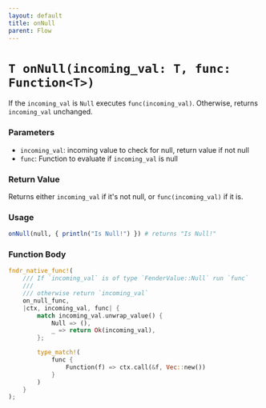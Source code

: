 ```yaml
---
layout: default
title: onNull
parent: Flow
---
```


# `T onNull(incoming_val: T, func: Function<T>)`
If the `incoming_val` is `Null` executes `func(incoming_val)`. Otherwise, returns `incoming_val` unchanged.

### Parameters
- `incoming_val`: incoming value to check for null, return value if not null
- `func`: Function to evaluate if `incoming_val` is null

### Return Value
Returns either `incoming_val` if it's not null, or `func(incoming_val)` if it is.

### Usage
```r
onNull(null, { println("Is Null!") }) # returns "Is Null!"
```

### Function Body
```rust
fndr_native_func!(
    /// If `incoming_val` is of type `FenderValue::Null` run `func`
    ///
    /// otherwise return `incoming_val`
    on_null_func,
    |ctx, incoming_val, func| {
        match incoming_val.unwrap_value() {
            Null => (),
            _ => return Ok(incoming_val),
        };

        type_match!(
            func {
                Function(f) => ctx.call(&f, Vec::new())
            }
        )
    }
);
```
